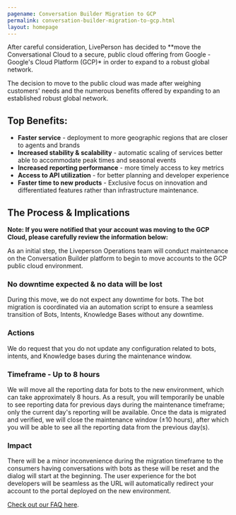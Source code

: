 ```yaml
---
pagename: Conversation Builder Migration to GCP 
permalink: conversation-builder-migration-to-gcp.html
layout: homepage
---
```


<div class="header-label">
After careful consideration, LivePerson has decided to **move the Conversational Cloud to a secure, public cloud offering from Google - Google's Cloud Platform (GCP)* in order to expand to a robust global network.

The decision to move to the public cloud was made after weighing customers' needs and the numerous benefits offered by expanding to an established robust global network.
 
 ## Top Benefits:
  * **Faster service** - deployment to more geographic regions that are closer to agents and brands
  * **Increased stability & scalability** - automatic scaling of services better able to accommodate peak times and seasonal events
  * **Increased reporting performance** - more timely access to key metrics
  * **Access to API utilization** - for better planning and developer experience
  * **Faster time to new products** - Exclusive focus on innovation and differentiated features rather than infrastructure maintenance. 
 
## The Process & Implications
**Note: If you were notified that your account was moving to the GCP Cloud, please carefully review the information below:**

As an initial step, the Liveperson Operations team will conduct maintenance on the Conversation Builder platform to begin to move accounts to the GCP public cloud environment.

### No downtime expected & no data will be lost 
 During this move, we do not expect any downtime for bots. The bot migration is coordinated via an automation script to ensure a seamless transition of Bots, Intents, Knowledge Bases without any downtime.  

### Actions
 We do request that you do not update any configuration related to bots, intents, and Knowledge bases during the maintenance window. 

### Timeframe - Up to 8 hours
We will move all the reporting data for bots to the new environment, which can take approximately 8 hours.  As a result, you will temporarily be unable to see reporting data for previous days during the maintenance timeframe; only the current day's reporting will be available. Once the data is migrated and verified, we will close the maintenance window (±10 hours), after which you will be able to see all the reporting data from the previous day(s).

### Impact
There will be a minor inconvenience during the migration timeframe to the consumers having conversations with bots as these will be reset and the dialog will start at the beginning. The user experience for the bot developers will be seamless as the URL will automatically redirect your account to the portal deployed on the new environment. 

[Check out our FAQ here](.html).

  
</div>
